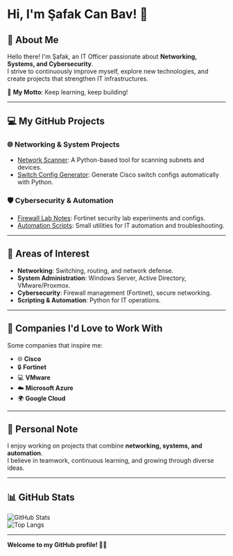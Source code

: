 # Hi, I'm Şafak Can Bav! 👋

## 📌 About Me
Hello there! I'm Şafak, an IT Officer passionate about **Networking, Systems, and Cybersecurity**.  
I strive to continuously improve myself, explore new technologies, and create projects that strengthen IT infrastructures.  

🌟 **My Motto**: Keep learning, keep building!  

---

## 💻 My GitHub Projects
### 🌐 Networking & System Projects
- [Network Scanner](https://github.com/thesamata/Python_NetScanner): A Python-based tool for scanning subnets and devices.
- [Switch Config Generator](https://github.com/thesamata/CiscoSwitch_Conf): Generate Cisco switch configs automatically with Python.

### 🛡 Cybersecurity & Automation
- [Firewall Lab Notes](#): Fortinet security lab experiments and configs.
- [Automation Scripts](#): Small utilities for IT automation and troubleshooting.

---

## 🌟 Areas of Interest
- **Networking**: Switching, routing, and network defense.  
- **System Administration**: Windows Server, Active Directory, VMware/Proxmox.  
- **Cybersecurity**: Firewall management (Fortinet), secure networking.  
- **Scripting & Automation**: Python for IT operations.  

---

## 🏢 Companies I'd Love to Work With
Some companies that inspire me:  
- 🌐 **Cisco**  
- 🔒 **Fortinet**  
- 💻 **VMware**  
- ☁️ **Microsoft Azure**  
- 🌍 **Google Cloud**  

---

## 🌈 Personal Note
I enjoy working on projects that combine **networking, systems, and automation**.  
I believe in teamwork, continuous learning, and growing through diverse ideas.  

---

## 📊 GitHub Stats
![GitHub Stats](https://github-readme-stats.vercel.app/api?username=thesamata&show_icons=true&theme=radical)  
![Top Langs](https://github-readme-stats.vercel.app/api/top-langs/?username=thesamata&layout=compact&theme=radical)  

---

**Welcome to my GitHub profile! 👨‍💻**
